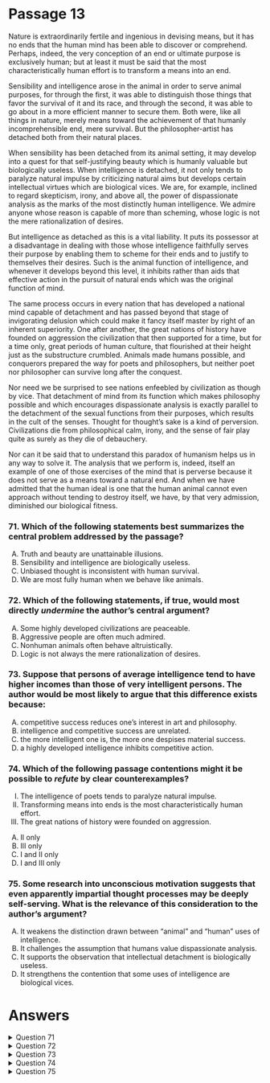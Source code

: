 # Passage 13
Nature is extraordinarily fertile and ingenious in devising means, but it has no ends that the human mind has been able to discover or comprehend. Perhaps, indeed, the very conception of an end or ultimate purpose is exclusively human; but at least it must be said that the most characteristically human effort is to transform a means into an end.

Sensibility and intelligence arose in the animal in order to serve animal purposes, for through the first, it was able to distinguish those things that favor the survival of it and its race, and through the second, it was able to go about in a more efficient manner to secure them. Both were, like all things in nature, merely means toward the achievement of that humanly incomprehensible end, mere survival. But the philosopher-artist has detached both from their natural places.

When sensibility has been detached from its animal setting, it may develop into a quest for that self-justifying beauty which is humanly valuable but biologically useless. When intelligence is detached, it not only tends to paralyze natural impulse by criticizing natural aims but develops certain intellectual virtues which are biological vices. We are, for example, inclined to regard skepticism, irony, and above all, the power of dispassionate analysis as the marks of the most distinctly human intelligence. We admire anyone whose reason is capable of more than scheming, whose logic is not the mere rationalization of desires.

But intelligence as detached as this is a vital liability. It puts its possessor at a disadvantage in dealing with those whose intelligence faithfully serves their purpose by enabling them to scheme for their ends and to justify to themselves their desires. Such is the animal function of intelligence, and whenever it develops beyond this level, it inhibits rather than aids that effective action in the pursuit of natural ends which was the original function of mind.

The same process occurs in every nation that has developed a national mind capable of detachment and has passed beyond that stage of invigorating delusion which could make it fancy itself master by right of an inherent superiority. One after another, the great nations of history have founded on aggression the civilization that then supported for a time, but for a time only, great periods of human culture, that flourished at their height just as the substructure crumbled. Animals made humans possible, and conquerors prepared the way for poets and philosophers, but neither poet nor philosopher can survive long after the conquest.

Nor need we be surprised to see nations enfeebled by civilization as though by vice. That detachment of mind from its function which makes philosophy possible and which encourages dispassionate analysis is exactly parallel to the detachment of the sexual functions from their purposes, which results in the cult of the senses. Thought for thought’s sake is a kind of perversion. Civilizations die from philosophical calm, irony, and the sense of fair play quite as surely as they die of debauchery.

Nor can it be said that to understand this paradox of humanism helps us in any way to solve it. The analysis that we perform is, indeed, itself an example of one of those exercises of the mind that is perverse because it does not serve as a means toward a natural end. And when we have admitted that the human ideal is one that the human animal cannot even approach without tending to destroy itself, we have, by that very admission, diminished our biological fitness.

### 71. Which of the following statements best summarizes the central problem addressed by the passage?
<ol type="A">
  <li>Truth and beauty are unattainable illusions.</li>
  <li>Sensibility and intelligence are biologically useless.</li>
  <li>Unbiased thought is inconsistent with human survival.</li>
  <li>We are most fully human when we behave like animals.</li>
</ol>

### 72. Which of the following statements, if true, would most directly *undermine* the author’s central argument?
<ol type="A">
  <li>Some highly developed civilizations are peaceable.</li>
  <li>Aggressive people are often much admired.</li>
  <li>Nonhuman animals often behave altruistically.</li>
  <li>Logic is not always the mere rationalization of desires.</li>
</ol>

### 73. Suppose that persons of average intelligence tend to have higher incomes than those of very intelligent persons. The author would be most likely to argue that this difference exists because:
<ol type="A">
  <li>competitive success reduces one’s interest in art and philosophy.</li>
  <li>intelligence and competitive success are unrelated.</li>
  <li>the more intelligent one is, the more one despises material success.</li>
  <li>a highly developed intelligence inhibits competitive action.</li>
</ol>

### 74. Which of the following passage contentions might it be possible to *refute* by clear counterexamples?
<ol type="I">
  <li>The intelligence of poets tends to paralyze natural impulse.</li>
  <li>Transforming means into ends is the most characteristically human effort.</li>
  <li>The great nations of history were founded on aggression.</li>
</ol>
<ol type="A">
  <li>II only</li>
  <li>III only</li>
  <li>I and II only</li>
  <li>I and III only</li>
</ol>

### 75. Some research into unconscious motivation suggests that even apparently impartial thought processes may be deeply self-serving. What is the relevance of this consideration to the author’s argument?
<ol type="A">
  <li>It weakens the distinction drawn between “animal” and “human” uses of intelligence.</li>
  <li>It challenges the assumption that humans value dispassionate analysis.</li>
  <li>It supports the observation that intellectual detachment is biologically useless.</li>
  <li>It strengthens the contention that some uses of intelligence are biological vices.</li>
</ol>

# Answers
<details>
  <summary>Question 71</summary>
  <b>Solution</b>: The correct answer is <b>C</b>.

  <ol type="A">
    <li>The author does not assert that these are unattainable, suggesting rather that they are attained and at the expense of biological fitness. See rationale C.</li>
    <li>The author asserts the opposite—sensibility and intelligence are biologically useful, that is, until detached from human animal nature. See rationale C.</li>
    <li>This is a theme repeated throughout the passage. The author notes: “Sensibility and intelligence arose in . . . [humans] to serve animal purposes, for through the first, it was able to distinguish those things that favor the survival of it and its race, and through the second, it was able to go about in a more efficient manner to secure them.” The author then notes the consequences of intellectual detachment: “When sensibility has been detached from its animal setting, it may develop into a quest for that self-justifying beauty which is humanly valuable but biologically useless. When intelligence is detached, it not only tends to paralyze natural impulse by criticizing natural aims but develops certain intellectual virtues which are biological vices.”</li>
    <li>This assertion represents an oversimplification of the author’s argument, which is more nuanced and does not raise the issue of what makes humans more fully human. The author asserts that humans are a kind of animal endowed with unique capacities for sensibility and intelligence that have enabled their survival, but, paradoxically, also reach a point at which sensibility and intelligence no longer do so. The issue is not so much whether humans become human by behaving like animals so much as whether they are using the “animal function of intelligence” and whether these capacities are exercised in ways that are biologically useful or useless. See rationale C.</li>
  </ol>
</details>

<details>
  <summary>Question 72</summary>
  <b>Solution</b>: The correct answer is <b>C</b>.

  <ol type="A">
    <li>This could potentially lend further support to the author’s argument that civilizations at their height paradoxically begin to crumble for the very reason that they develop intellectual virtues, such as peaceableness. These intellectual virtues, in the author’s estimation, are biological vices: “One after another, the great nations of history have founded on aggression the civilization that then supported for a time, but for a time only, great periods of human culture, that flourished at their height just as the substructure crumbled.”</li>
    <li>This would tend more to support rather than undermine the author’s argument because aggression serves the animal purpose and biological fitness of humans. The author notes: “We admire anyone whose reason is capable of more than scheming, whose logic is not the mere rationalization of desires.” The author explains how this is problematic: “But intelligence as detached as this is a vital liability. It puts its possessor at a disadvantage in dealing with those whose intelligence faithfully serves their purpose by enabling them to scheme for their ends and to justify to themselves their desires. Such is the animal function of intelligence, and whenever it develops beyond this level, it inhibits rather than aids that effective action in pursuit of natural ends. . . . ”</li>
    <li>The author seems to privilege aggression as the means of ensuring survival and argues that calling this into question causes civilizations founded on aggression to crumble. The author criticizes the development of intellectual virtues which become biological vices. Presumably, these intellectual virtues and biological vices include altruism—and the author does later point this out: “Civilizations die from . . . the sense of fair play quite as surely as they die of debauchery.”</li>
    <li>This would support rather than undermine the author’s argument. The author acknowledges that logic is already seen as more than the rationalizing of desires, which the author considers problematic. See rationale B.</li>
  </ol>
</details>

<details>
  <summary>Question 73</summary>
  <b>Solution</b>: The correct answer is <b>D</b>.

  <ol type="A">
    <li>The author actually suggests the opposite, namely, that competitive success <i>leads</i> to art and philosophy, in turn, causing the society to crumble: “One after another, the great nations of history have founded on aggression the civilization that then supported for a time, but for a time only, great periods of human culture, that flourished at their height just as the substructure crumbled. . . . [A]nd conquerors prepared the way for poets and philosophers, but neither poet nor philosopher can survive long after the conquest.”</li>
    <li>The author argues that intelligence along with sensibility is one of the keys to human competitive success.</li>
    <li>The author does not necessarily see a person with higher intelligence as despising material success, so much as assert that having a higher intelligence inhibits the kinds of activities that lead to material success. See rationale D.</li>
    <li>The author views higher or “detached” intelligence as a liability, placing people at a disadvantage: “It puts its possessor at a disadvantage in dealing with those whose intelligence faithfully serves their purpose by enabling them to scheme for their ends and to justify to themselves their desires. Such is the animal function of intelligence, and whenever it develops beyond this level, it inhibits rather than aids that effective action in the pursuit of natural ends which was the original function of the mind.”</li>
  </ol>
</details>

<details>
  <summary>Question 74</summary>
  <b>Solution</b>: The correct answer is <b>B</b>.

  <ol type="A">
    <li>The truth of this statement would prove much more difficult to refute because the preponderance of evidence would have to show that humans do not undertake an endeavor to accomplish a goal and that much human activity is not purposeful. The other problem would be to establish counterexamples that determine exactly what constitutes the “most characteristically human effort.”</li>
    <li>Concrete evidence refuting this statement could be found by research into the historical record, which could potentially reveal that factors other than aggression were instrumental in the founding of great nations.</li>
    <li>The daunting problem here would be to study the lives of poets and investigate their motives to establish clear examples of the relationship between their intelligence and their natural impulses.</li>
    <li>Only Option III is the correct answer. See rationales B and C.</li>
  </ol>
</details>

<details>
  <summary>Question 75</summary>
  <b>Solution</b>: The correct answer is <b>A</b>.

  <ol type="A">
    <li>One of the key passage arguments is that impartial thought is characteristically human and separates human intelligence from its self-serving animal function. The finding that even impartial thought processes are self-serving blurs perhaps even eliminates this distinction.</li>
    <li>Instead of challenging this assumption, this research could actually provide further insight into why humans might value impartial thought processes because it is reasonable to assume that self-serving ends could increase the value to humans.</li>
    <li>This research would refute the observation that intellectual detachment is biologically useless because the author asserts that biologically useful intelligence is self-serving.</li>
    <li>This research would weaken this contention because self-serving intelligence, whatever form it takes, would be considered a biologically <i>useful</i> way of using intelligence. See rationale C.</li>
  </ol>
</details>
